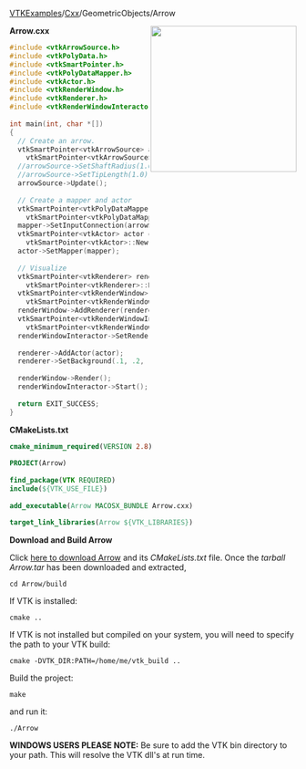 [VTKExamples](/home/)/[Cxx](/Cxx)/GeometricObjects/Arrow

<img align="right" src="https://github.com/lorensen/VTKExamples/blob/gh-pages/Testing/Baseline/GeometricObjects/TestArrow.png?raw=true" width="256" />

**Arrow.cxx**
```c++
#include <vtkArrowSource.h>
#include <vtkPolyData.h>
#include <vtkSmartPointer.h>
#include <vtkPolyDataMapper.h>
#include <vtkActor.h>
#include <vtkRenderWindow.h>
#include <vtkRenderer.h>
#include <vtkRenderWindowInteractor.h>
 
int main(int, char *[])
{
  // Create an arrow.
  vtkSmartPointer<vtkArrowSource> arrowSource =
    vtkSmartPointer<vtkArrowSource>::New();
  //arrowSource->SetShaftRadius(1.0);
  //arrowSource->SetTipLength(1.0);
  arrowSource->Update();
   
  // Create a mapper and actor
  vtkSmartPointer<vtkPolyDataMapper> mapper =
    vtkSmartPointer<vtkPolyDataMapper>::New();
  mapper->SetInputConnection(arrowSource->GetOutputPort());
  vtkSmartPointer<vtkActor> actor =
    vtkSmartPointer<vtkActor>::New();
  actor->SetMapper(mapper);
 
  // Visualize
  vtkSmartPointer<vtkRenderer> renderer =
    vtkSmartPointer<vtkRenderer>::New();
  vtkSmartPointer<vtkRenderWindow> renderWindow =
    vtkSmartPointer<vtkRenderWindow>::New();
  renderWindow->AddRenderer(renderer);
  vtkSmartPointer<vtkRenderWindowInteractor> renderWindowInteractor =
    vtkSmartPointer<vtkRenderWindowInteractor>::New();
  renderWindowInteractor->SetRenderWindow(renderWindow);
 
  renderer->AddActor(actor);
  renderer->SetBackground(.1, .2, .3); // Background color dark blue
 
  renderWindow->Render();
  renderWindowInteractor->Start();
 
  return EXIT_SUCCESS;
}
```
**CMakeLists.txt**
```cmake
cmake_minimum_required(VERSION 2.8)
 
PROJECT(Arrow)
 
find_package(VTK REQUIRED)
include(${VTK_USE_FILE})
 
add_executable(Arrow MACOSX_BUNDLE Arrow.cxx)
 
target_link_libraries(Arrow ${VTK_LIBRARIES})
```

**Download and Build Arrow**

Click [here to download Arrow](https://github.com/lorensen/VTKWikiExamplesTarballs/raw/master/Arrow.tar) and its *CMakeLists.txt* file.
Once the *tarball Arrow.tar* has been downloaded and extracted,
```
cd Arrow/build 
```
If VTK is installed:
```
cmake ..
```
If VTK is not installed but compiled on your system, you will need to specify the path to your VTK build:
```
cmake -DVTK_DIR:PATH=/home/me/vtk_build ..
```
Build the project:
```
make
```
and run it:
```
./Arrow
```
**WINDOWS USERS PLEASE NOTE:** Be sure to add the VTK bin directory to your path. This will resolve the VTK dll's at run time.


